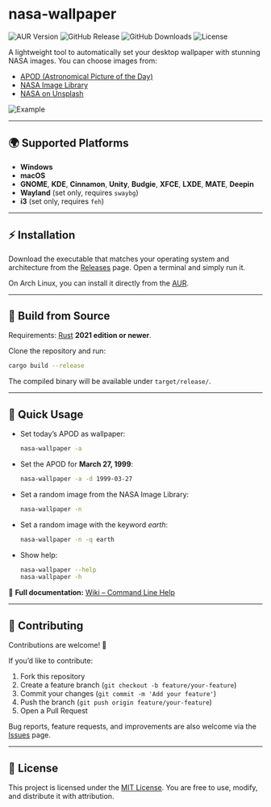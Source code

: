 # nasa-wallpaper

![AUR Version](https://img.shields.io/aur/version/nasa-wallpaper)
![GitHub Release](https://img.shields.io/github/v/release/davidpob99/nasa-wallpaper)
![GitHub Downloads](https://img.shields.io/github/downloads/davidpob99/nasa-wallpaper/total)
![License](https://img.shields.io/github/license/davidpob99/nasa-wallpaper)

A lightweight tool to automatically set your desktop wallpaper with stunning NASA images.
You can choose images from:

* [APOD (Astronomical Picture of the Day)](https://apod.nasa.gov/apod/)
* [NASA Image Library](https://images.nasa.gov/)
* [NASA on Unsplash](https://unsplash.com/@nasa)

![Example](https://images-assets.nasa.gov/image/iss040e008244/iss040e008244~small.jpg)

---

## 🌍 Supported Platforms

* **Windows**
* **macOS**
* **GNOME**, **KDE**, **Cinnamon**, **Unity**, **Budgie**, **XFCE**, **LXDE**, **MATE**, **Deepin**
* **Wayland** (set only, requires `swaybg`)
* **i3** (set only, requires `feh`)

---

## ⚡ Installation

Download the executable that matches your operating system and architecture from the [Releases](https://github.com/davidpob99/nasa-wallpaper/releases) page.
Open a terminal and simply run it.

On Arch Linux, you can install it directly from the [AUR](https://aur.archlinux.org/packages/nasa-wallpaper/).

---

## 🔧 Build from Source

Requirements: [Rust](https://www.rust-lang.org/) **2021 edition or newer**.

Clone the repository and run:

```bash
cargo build --release
```

The compiled binary will be available under `target/release/`.

---

## 🚀 Quick Usage

* Set today’s APOD as wallpaper:

  ```bash
  nasa-wallpaper -a
  ```

* Set the APOD for **March 27, 1999**:

  ```bash
  nasa-wallpaper -a -d 1999-03-27
  ```

* Set a random image from the NASA Image Library:

  ```bash
  nasa-wallpaper -n
  ```

* Set a random image with the keyword *earth*:

  ```bash
  nasa-wallpaper -n -q earth
  ```

* Show help:

  ```bash
  nasa-wallpaper --help
  nasa-wallpaper -h
  ```

📖 **Full documentation:** [Wiki – Command Line Help](https://github.com/davidpob99/nasa-wallpaper/wiki/Command%E2%80%90Line-Help)

---

## 🤝 Contributing

Contributions are welcome! 🎉

If you’d like to contribute:

1. Fork this repository
2. Create a feature branch (`git checkout -b feature/your-feature`)
3. Commit your changes (`git commit -m 'Add your feature'`)
4. Push the branch (`git push origin feature/your-feature`)
5. Open a Pull Request

Bug reports, feature requests, and improvements are also welcome via the [Issues](https://github.com/davidpob99/nasa-wallpaper/issues) page.

---

## 📜 License

This project is licensed under the [MIT License](LICENSE).
You are free to use, modify, and distribute it with attribution.
